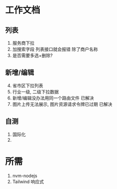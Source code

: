 # 工作文档

## 列表

1. 服务商下拉
2. 加搜索字段 列表接口就会报错 除了商户名称
3. 是否需要多选+删除?

## 新增/编辑

4. 省市区下拉列表
5. 行业一级, 二级下拉数据
6. 新增/编辑没办法用同一个路由文件 已解决
7. 图片上传无法展示, 图片资源请求令牌已过期 已解决

## 自测

1. 国际化
2.

# 所需

1. nvm-nodejs
2. Tailwind 响应式
